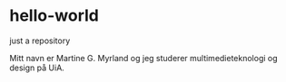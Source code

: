 # hello-world
just a repository

Mitt navn er Martine G. Myrland og jeg studerer  multimedieteknologi og design på UiA. 
